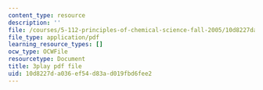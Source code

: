 ```yaml
---
content_type: resource
description: ''
file: /courses/5-112-principles-of-chemical-science-fall-2005/10d8227da036ef54d83ad019fbd6fee2_r8-cr6wrOgE.pdf
file_type: application/pdf
learning_resource_types: []
ocw_type: OCWFile
resourcetype: Document
title: 3play pdf file
uid: 10d8227d-a036-ef54-d83a-d019fbd6fee2
---
```

